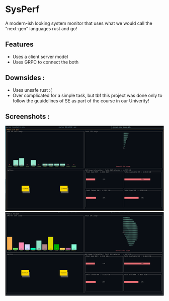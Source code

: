 # SysPerf 

A modern-ish looking system monitor that uses what we would call the "next-gen" languages rust and go!

## Features 
- Uses a client server  model 
- Uses GRPC to connect the both

## Downsides : 
- Uses unsafe rust :( 
- Over complicated for a simple task, but tbf this project was done only to follow the guuidelines of SE as part of the course in our Univerity!

## Screenshots :
![image](./1.png)
![image](./2.png)
